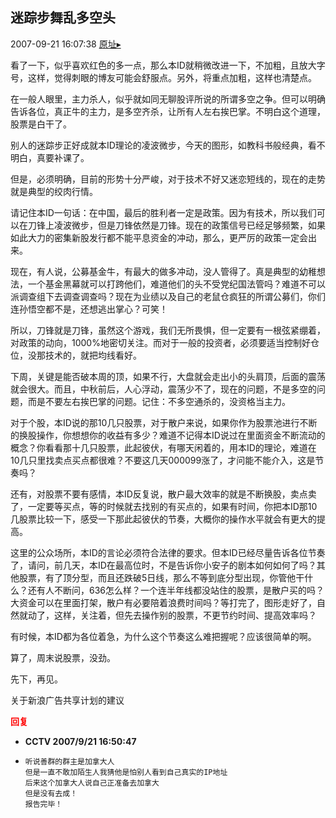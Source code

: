 ## 迷踪步舞乱多空头
2007-09-21 16:07:38
[原址▸](http://www.fxgan.com/chan_time/2007_07_12/715.htm)



 看了一下，似乎喜欢红色的多一点，那么本ID就稍微改进一下，不加粗，且放大字号，这样，觉得刺眼的博友可能会舒服点。另外，将重点加粗，这样也清楚点。


 


 在一般人眼里，主力杀人，似乎就如同无聊股评所说的所谓多空之争。但可以明确告诉各位，真正牛的主力，是多空齐杀，让所有人左右挨巴掌。不明白这个道理，股票是白干了。


 


 别人的迷踪步正好成就本ID理论的凌波微步，今天的图形，如教科书般经典，看不明白，真要补课了。


 


 但是，必须明确，目前的形势十分严峻，对于技术不好又迷恋短线的，现在的走势就是典型的绞肉行情。


 


 请记住本ID一句话：在中国，最后的胜利者一定是政策。因为有技术，所以我们可以在刀锋上凌波微步，但是刀锋依然是刀锋。现在的政策信号已经足够频繁，如果如此大力的密集新股发行都不能平息资金的冲动，那么，更严厉的政策一定会出来。


 


 现在，有人说，公募基金牛，有最大的做多冲动，没人管得了。真是典型的幼稚想法，一个基金黑幕就可以打跨他们，难道他们的头不受党纪国法管吗？难道不可以派调查组下去调查调查吗？现在为业绩以及自己的老鼠仓疯狂的所谓公募们，你们连孙悟空都不是，还想逃出掌心？可笑！


 


 所以，刀锋就是刀锋，虽然这个游戏，我们无所畏惧，但一定要有一根弦紧绷着，对政策的动向，1000%地密切关注。而对于一般的投资者，必须要适当控制好仓位，没那技术的，就把均线看好。


 


 下周，关键是能否破本周的顶，如果不行，大盘就会走出小的头肩顶，后面的震荡就会很大。而且，中秋前后，人心浮动，震荡少不了，现在的问题，不是多空的问题，而是不要左右挨巴掌的问题。记住：不多空通杀的，没资格当主力。


 


 对于个股，本ID说的那10几只股票，对于散户来说，如果你作为股票池进行不断的换股操作，你想想你的收益有多少？难道不记得本ID说过在里面资金不断流动的概念？你看看那十几只股票，此起彼伏，有哪天闲着的，用本ID的理论，难道在10几只里找卖点买点都很难？不要这几天000099涨了，才问能不能介入，这是节奏吗？


 


 还有，对股票不要有感情，本ID反复说，散户最大效率的就是不断换股，卖点卖了，一定要等买点，等的时候就去找别的有买点的，如果有时间，你把本ID那10几股票比较一下，感受一下那此起彼伏的节奏，大概你的操作水平就会有更大的提高。


 


 这里的公众场所，本ID的言论必须符合法律的要求。但本ID已经尽量告诉各位节奏了，请问，前几天，本ID在最高位时，不是告诉你小安子的剧本如何如何了吗？其他股票，有了顶分型，而且还跌破5日线，那么不等到底分型出现，你管他干什么？还有人不断问，636怎么样？一个连半年线都没站住的股票，是散户买的吗？大资金可以在里面打架，散户有必要陪着浪费时间吗？等打完了，图形走好了，自然就动了，这样，关注着，但先去操作别的股票，不更节约时间、提高效率吗？


 


 有时候，本ID都为各位着急，为什么这个节奏这么难把握呢？应该很简单的啊。


 


 算了，周末说股票，没劲。


 


 先下，再见。


 


 


 关于新浪广告共享计划的建议


 


 


 


 


 





<font color='red'>**回复**</font>


- **CCTV 2007/9/21 16:50:47**
- ```
  听说善群的群主是加拿大人
  但是一直不敢加陌生人我猜他是怕别人看到自己真实的IP地址
  后来这个加拿大人说自己正准备去加拿大
  但是没有去成！
  报告完毕！
  ```

